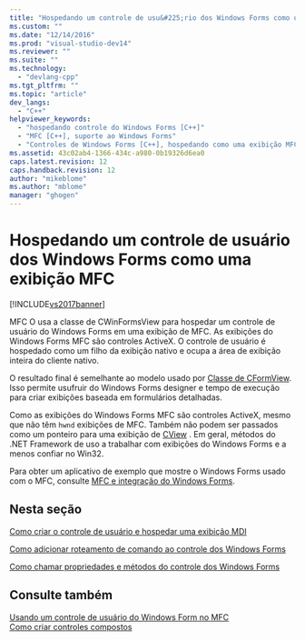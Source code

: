 ```yaml
---
title: "Hospedando um controle de usu&#225;rio dos Windows Forms como uma exibi&#231;&#227;o MFC | Microsoft Docs"
ms.custom: ""
ms.date: "12/14/2016"
ms.prod: "visual-studio-dev14"
ms.reviewer: ""
ms.suite: ""
ms.technology: 
  - "devlang-cpp"
ms.tgt_pltfrm: ""
ms.topic: "article"
dev_langs: 
  - "C++"
helpviewer_keywords: 
  - "hospedando controle do Windows Forms [C++]"
  - "MFC [C++], suporte ao Windows Forms"
  - "Controles de Windows Forms [C++], hospedando como uma exibição MFC"
ms.assetid: 43c02ab4-1366-434c-a980-0b19326d6ea0
caps.latest.revision: 12
caps.handback.revision: 12
author: "mikeblome"
ms.author: "mblome"
manager: "ghogen"
---
```

# Hospedando um controle de usu&#225;rio dos Windows Forms como uma exibi&#231;&#227;o MFC
[!INCLUDE[vs2017banner](../assembler/inline/includes/vs2017banner.md)]

MFC O usa a classe de CWinFormsView para hospedar um controle de usuário do Windows Forms em uma exibição de MFC.  As exibições do Windows Forms MFC são controles ActiveX.  O controle de usuário é hospedado como um filho da exibição nativo e ocupa a área de exibição inteira do cliente nativo.  
  
 O resultado final é semelhante ao modelo usado por [Classe de CFormView](../mfc/reference/cformview-class.md).  Isso permite usufruir do Windows Forms designer e tempo de execução para criar exibições baseada em formulários detalhadas.  
  
 Como as exibições do Windows Forms MFC são controles ActiveX, mesmo que não têm `hwnd` exibições de MFC.  Também não podem ser passados como um ponteiro para uma exibição de [CView](../Topic/CView%20Class.md) .  Em geral, métodos do .NET Framework de uso a trabalhar com exibições do Windows Forms e a menos confiar no Win32.  
  
 Para obter um aplicativo de exemplo que mostre o Windows Forms usado com o MFC, consulte [MFC e integração do Windows Forms](http://www.microsoft.com/downloads/details.aspx?FamilyID=987021bc-e575-4fe3-baa9-15aa50b0f599&displaylang=en).  
  
## Nesta seção  
 [Como criar o controle de usuário e hospedar uma exibição MDI](../dotnet/how-to-create-the-user-control-and-host-mdi-view.md)  
  
 [Como adicionar roteamento de comando ao controle dos Windows Forms](../dotnet/how-to-add-command-routing-to-the-windows-forms-control.md)  
  
 [Como chamar propriedades e métodos do controle dos Windows Forms](../dotnet/how-to-call-properties-and-methods-of-the-windows-forms-control.md)  
  
## Consulte também  
 [Usando um controle de usuário do Windows Form no MFC](../dotnet/using-a-windows-form-user-control-in-mfc.md)   
 [Como criar controles compostos](../Topic/How%20to:%20Author%20Composite%20Controls.md)